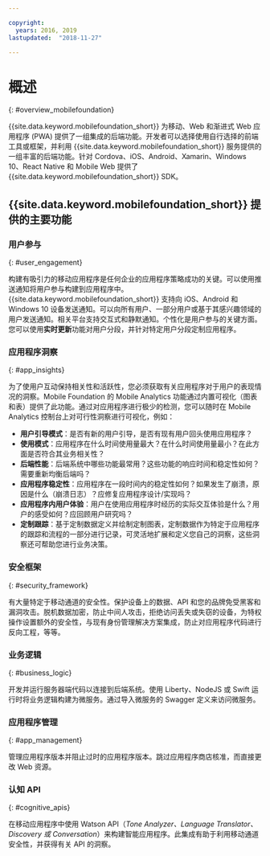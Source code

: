 ```yaml
---

copyright:
  years: 2016, 2019
lastupdated:  "2018-11-27"

---
```


#	概述
{: #overview_mobilefoundation}

{{site.data.keyword.mobilefoundation_short}} 为移动、Web 和渐进式 Web 应用程序 (PWA) 提供了一组集成的后端功能。开发者可以选择使用自行选择的前端工具或框架，并利用 {{site.data.keyword.mobilefoundation_short}} 服务提供的一组丰富的后端功能。针对 Cordova、iOS、Android、Xamarin、Windows 10、React Native 和 Mobile Web 提供了 {{site.data.keyword.mobilefoundation_short}} SDK。 

## {{site.data.keyword.mobilefoundation_short}} 提供的主要功能

### 用户参与
{: #user_engagement}

构建有吸引力的移动应用程序是任何企业的应用程序策略成功的关键。可以使用推送通知将用户参与构建到应用程序中。{{site.data.keyword.mobilefoundation_short}} 支持向 iOS、Android 和 Windows 10 设备发送通知。可以向所有用户、一部分用户或基于其感兴趣领域的用户发送通知。相关平台支持交互式和静默通知。个性化是用户参与的关键方面。您可以使用**实时更新**功能对用户分段，并针对特定用户分段定制应用程序。

###  应用程序洞察
{: #app_insights}

为了使用户互动保持相关性和活跃性，您必须获取有关应用程序对于用户的表现情况的洞察。Mobile Foundation 的 Mobile Analytics 功能通过内置可视化（图表和表）提供了此功能。通过对应用程序进行极少的检测，您可以随时在 Mobile Analytics 控制台上对可行性洞察进行可视化，例如：
- **用户引导模式**：是否有新的用户引导，是否有现有用户回头使用应用程序？
- **使用模式**：应用程序在什么时间使用量最大？在什么时间使用量最小？在此方面是否符合其业务相关性？
- **后端性能**：后端系统中哪些功能最常用？这些功能的响应时间和稳定性如何？需要重新均衡后端吗？
- **应用程序稳定性**：应用程序在一段时间内的稳定性如何？如果发生了崩溃，原因是什么（崩溃日志）？应修复应用程序设计/实现吗？
- **应用程序内用户体验**：用户在使用应用程序时经历的实际交互体验是什么？用户的感受如何？应回顾用户研究吗？
- **定制跟踪**：基于定制数据定义并绘制定制图表，定制数据作为特定于应用程序的跟踪和流程的一部分进行记录，可灵活地扩展和定义您自己的洞察，这些洞察还可帮助您进行业务决策。

###  安全框架
{: #security_framework}

有大量特定于移动通道的安全性。保护设备上的数据、API 和您的品牌免受黑客和漏洞攻击。脱机数据加密，防止中间人攻击，拒绝访问丢失或失窃的设备，为特权操作设置额外的安全性，与现有身份管理解决方案集成，防止对应用程序代码进行反向工程，等等。

###  业务逻辑
{: #business_logic}

开发并运行服务器端代码以连接到后端系统。使用 Liberty、NodeJS 或 Swift 运行时将业务逻辑构建为微服务。通过导入微服务的 Swagger 定义来访问微服务。

###  应用程序管理
{:  #app_management}

管理应用程序版本并阻止过时的应用程序版本。跳过应用程序商店核准，而直接更改 Web 资源。

###  认知 API
{:  #cognitive_apis}

在移动应用程序中使用 Watson API（*Tone Analyzer、Language Translator、Discovery 或 Conversation*）来构建智能应用程序。此集成有助于利用移动通道安全性，并获得有关 API 的洞察。

